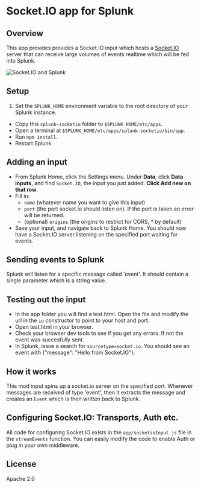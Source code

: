 # Socket.IO app for Splunk

## Overview
This app provides provides a Socket.IO input which hosts a [Socket.IO](http://socket.io) server that can receive large volumes of events realtime which will be fed into Splunk.

![Socket.IO and Splunk](https://dl.dropboxusercontent.com/u/6860088/socketio.jpeg)


## Setup

1. Set the `SPLUNK_HOME` environment variable to the root directory of your Splunk instance.
* Copy this `splunk-socketio` folder to `$SPLUNK_HOME/etc/apps`.
* Open a terminal at `$SPLUNK_HOME/etc/apps/splunk-socketio/bin/app`.
* Run `npm install`.
* Restart Splunk

## Adding an input

* From Splunk Home, click the Settings menu. Under **Data**, click **Data inputs**, and find `Socket.IO`, the input you just added. **Click Add new on that row**.
* Fill in:
    * `name` (whatever name you want to give this input)
    * `port` (the port socket.io should listen on). If the port is taken an error will be returned.
    * (optional) `origins` (the origins to restrict for CORS, * by default)
* Save your input, and navigate back to Splunk Home. You should now have a Socket.IO server listening on the specified port waiting for events.

## Sending events to Splunk
Splunk will listen for a specific message called 'event'. It should contain a single parameter which is a string value.

## Testing out the input

* In the app folder you will find a test.html. Open the file and modify the url in the `io` constructor to point to your host and port.
* Open test.html in your browser.
* Check your browser dev tools to see if you get any errors. If not the event was succesfully sent.
* In Splunk, issue a search for `sourcetype=socket.io`. You should see an event with {"message": "Hello from Socket.IO"}.

## How it works

This mod input spins up a socket.io server on the specified port. Whenever messages are received of type 'event', then it extracts the message and creates an `Event` which is then written back to Splunk.

## Configuring Socket.IO: Transports, Auth etc.

All code for configuring Socket.IO exists in the `app/socketioInput.js` file in the `streamEvents` function. You can easily modify the code to enable Auth or plug in your own middleware.

## License

Apache 2.0


